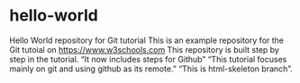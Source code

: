 # hello-world
Hello World repository for Git tutorial
This is an example repository for the Git tutoial on
https://www.w3schools.com
This repository is built step by step in the tutorial.
“It now includes steps for Github”
“This tutorial focuses mainly on git and using github as its remote.”
“This is html-skeleton branch”.

